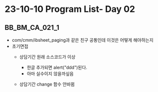 # 23-10-10 Program List- Day 02

## BB_BM_CA_021_1

- com/cmm/ibsheet_paging과 같은 친구 공통인데 이것은 어떻게 해야하는지
- 초기면접
  - 상담기간 원래 소스코드가 이상
    - 한글 추가되면 alert("ddd")된다.
    - 아마 실수이지 않을까싶음

  - 상담기간 change 함수 안바뀜


